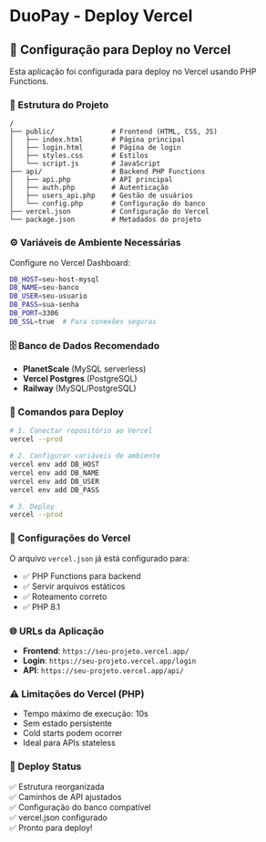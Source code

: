 # DuoPay - Deploy Vercel

## 🚀 Configuração para Deploy no Vercel

Esta aplicação foi configurada para deploy no Vercel usando PHP Functions.

### 📁 Estrutura do Projeto

```
/
├── public/              # Frontend (HTML, CSS, JS)
│   ├── index.html       # Página principal
│   ├── login.html       # Página de login
│   ├── styles.css       # Estilos
│   └── script.js        # JavaScript
├── api/                 # Backend PHP Functions
│   ├── api.php          # API principal
│   ├── auth.php         # Autenticação
│   ├── users_api.php    # Gestão de usuários
│   └── config.php       # Configuração do banco
├── vercel.json          # Configuração do Vercel
└── package.json         # Metadados do projeto
```

### ⚙️ Variáveis de Ambiente Necessárias

Configure no Vercel Dashboard:

```bash
DB_HOST=seu-host-mysql
DB_NAME=seu-banco
DB_USER=seu-usuario
DB_PASS=sua-senha
DB_PORT=3306
DB_SSL=true  # Para conexões seguras
```

### 🗄️ Banco de Dados Recomendado

- **PlanetScale** (MySQL serverless)
- **Vercel Postgres** (PostgreSQL)
- **Railway** (MySQL/PostgreSQL)

### 📝 Comandos para Deploy

```bash
# 1. Conectar repositório ao Vercel
vercel --prod

# 2. Configurar variáveis de ambiente
vercel env add DB_HOST
vercel env add DB_NAME
vercel env add DB_USER
vercel env add DB_PASS

# 3. Deploy
vercel --prod
```

### 🔧 Configurações do Vercel

O arquivo `vercel.json` já está configurado para:
- ✅ PHP Functions para backend
- ✅ Servir arquivos estáticos
- ✅ Roteamento correto
- ✅ PHP 8.1

### 🌐 URLs da Aplicação

- **Frontend**: `https://seu-projeto.vercel.app/`
- **Login**: `https://seu-projeto.vercel.app/login`
- **API**: `https://seu-projeto.vercel.app/api/`

### ⚠️ Limitações do Vercel (PHP)

- Tempo máximo de execução: 10s
- Sem estado persistente
- Cold starts podem ocorrer
- Ideal para APIs stateless

### 🚀 Deploy Status

✅ Estrutura reorganizada  
✅ Caminhos de API ajustados  
✅ Configuração do banco compatível  
✅ vercel.json configurado  
✅ Pronto para deploy!
